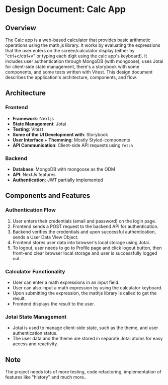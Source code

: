 # Design Document: Calc App

## Overview

The Calc app is a web-based calculator that provides basic arithmetic operations using the math.js library. It works by evaluating the expressions that the user enters on the screen/calculator display (either by "ctrl+c/ctrl+v" or typing each digit using the calc app's keyboard).
It includes user authentication through MongoDB (with mongoose), uses Jotai for client-side state management, there's a storybook with some components, and some tests written with Vitest. This design document describes the application's architecture, components, and flow.

## Architecture

### Frontend

-   **Framework**: Next.js
-   **State Management**: Jotai
-   **Testing**: Vitest
-   **Some of the UI Development with**: Storybook
-   **User Interface + Themming**: Mostly Styled-components
-   **API Communication**: Client-side API requests using `fetch`

### Backend

-   **Database**: MongoDB with mongoose as the ODM
-   **API**: NextJs features
-   **Authentication**: JWT partially implemented

## Components and Features

### Authentication Flow

1. User enters their credentials (email and password) on the login page.
2. Frontend sends a POST request to the backend API for authentication.
3. Backend verifies the credentials and upon successful authentication, sends a User Data View Object.
4. Frontend stores user data into browser's local storage using Jotai.
5. To logout, user needs to go to Profile page and click logout button, then front-end clear browser local storage and user is successfully logged out.

### Calculator Functionality

-   User can enter a math expressions in an input field.
-   User can also input a math expression by using the calculator keyboard.
-   Upon submitting the expression, the mathjs library is called to get the result.
-   Frontend displays the result to the user.

### Jotai State Management

-   Jotai is used to manage client-side state, such as the theme, and user authentication status.
-   The user data and the theme are stored in separate Jotai atoms for easy access and reactivity.

## Note

The project needs lots of more testing, code refactoring, implementation of features like "history" and much more..
